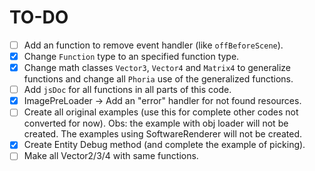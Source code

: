 # TO-DO

- [ ] Add an function to remove event handler (like `offBeforeScene`).
- [x] Change `Function` type to an specified function type.
- [x] Change math classes `Vector3`, `Vector4` and `Matrix4` to generalize functions and change all `Phoria` use of the generalized functions.
- [ ] Add `jsDoc` for all functions in all parts of this code.
- [x] ImagePreLoader -> Add an "error" handler for not found resources.
- [ ] Create all original examples (use this for complete other codes not converted for now).
Obs: the example with obj loader will not be created. The examples using SoftwareRenderer will not be created.
- [x] Create Entity Debug method (and complete the example of picking).
- [ ] Make all Vector2/3/4 with same functions.
